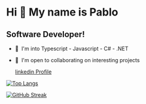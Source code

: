 Hi 👋 My name is Pablo
======================

Software Developer!
------------------

*   🧠  I'm into Typescript - Javascript - C# - .NET
*   🤝  I'm open to collaborating on interesting projects
     
     [linkedin Profile](https://www.linkedin.com/in/marrero-pablo/)




 
 [![Top Langs](https://github-readme-stats.vercel.app/api/top-langs/?username=marreropd)](https://github.com/anuraghazra/github-readme-stats&include_all_commits=true)

[![GitHub Streak](https://streak-stats.demolab.com?user=marreropd&theme=dark&border_radius=13.4&mode=weekly)](https://git.io/streak-stats)

